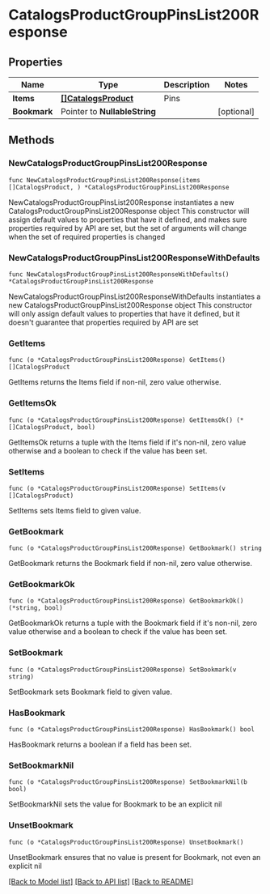 # CatalogsProductGroupPinsList200Response

## Properties

Name | Type | Description | Notes
------------ | ------------- | ------------- | -------------
**Items** | [**[]CatalogsProduct**](CatalogsProduct.md) | Pins | 
**Bookmark** | Pointer to **NullableString** |  | [optional] 

## Methods

### NewCatalogsProductGroupPinsList200Response

`func NewCatalogsProductGroupPinsList200Response(items []CatalogsProduct, ) *CatalogsProductGroupPinsList200Response`

NewCatalogsProductGroupPinsList200Response instantiates a new CatalogsProductGroupPinsList200Response object
This constructor will assign default values to properties that have it defined,
and makes sure properties required by API are set, but the set of arguments
will change when the set of required properties is changed

### NewCatalogsProductGroupPinsList200ResponseWithDefaults

`func NewCatalogsProductGroupPinsList200ResponseWithDefaults() *CatalogsProductGroupPinsList200Response`

NewCatalogsProductGroupPinsList200ResponseWithDefaults instantiates a new CatalogsProductGroupPinsList200Response object
This constructor will only assign default values to properties that have it defined,
but it doesn't guarantee that properties required by API are set

### GetItems

`func (o *CatalogsProductGroupPinsList200Response) GetItems() []CatalogsProduct`

GetItems returns the Items field if non-nil, zero value otherwise.

### GetItemsOk

`func (o *CatalogsProductGroupPinsList200Response) GetItemsOk() (*[]CatalogsProduct, bool)`

GetItemsOk returns a tuple with the Items field if it's non-nil, zero value otherwise
and a boolean to check if the value has been set.

### SetItems

`func (o *CatalogsProductGroupPinsList200Response) SetItems(v []CatalogsProduct)`

SetItems sets Items field to given value.


### GetBookmark

`func (o *CatalogsProductGroupPinsList200Response) GetBookmark() string`

GetBookmark returns the Bookmark field if non-nil, zero value otherwise.

### GetBookmarkOk

`func (o *CatalogsProductGroupPinsList200Response) GetBookmarkOk() (*string, bool)`

GetBookmarkOk returns a tuple with the Bookmark field if it's non-nil, zero value otherwise
and a boolean to check if the value has been set.

### SetBookmark

`func (o *CatalogsProductGroupPinsList200Response) SetBookmark(v string)`

SetBookmark sets Bookmark field to given value.

### HasBookmark

`func (o *CatalogsProductGroupPinsList200Response) HasBookmark() bool`

HasBookmark returns a boolean if a field has been set.

### SetBookmarkNil

`func (o *CatalogsProductGroupPinsList200Response) SetBookmarkNil(b bool)`

 SetBookmarkNil sets the value for Bookmark to be an explicit nil

### UnsetBookmark
`func (o *CatalogsProductGroupPinsList200Response) UnsetBookmark()`

UnsetBookmark ensures that no value is present for Bookmark, not even an explicit nil

[[Back to Model list]](../README.md#documentation-for-models) [[Back to API list]](../README.md#documentation-for-api-endpoints) [[Back to README]](../README.md)


